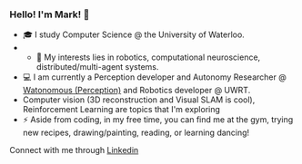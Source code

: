 ### Hello! I'm Mark! 👋

- :mortar_board: I study Computer Science @ the University of Waterloo.
- - 🌱 My interests lies in robotics, computational neuroscience, distributed/multi-agent systems. 
- 💻 I am currently a Perception developer and Autonomy Researcher @ [Watonomous (Perception)](https://www.watonomous.ca/) and Robotics developer @ UWRT.
- Computer vision (3D reconstruction and Visual SLAM is cool), Reinforcement Learning are topics that I'm exploring
- ⚡ Aside from coding, in my free time, you can find me at the gym, trying new recipes, drawing/painting, reading, or learning dancing!


Connect with me through [Linkedin](https://www.linkedin.com/in/markchiu02/)
